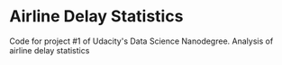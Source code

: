 # Airline Delay Statistics

Code for project #1 of Udacity's Data Science Nanodegree. Analysis of airline delay statistics
